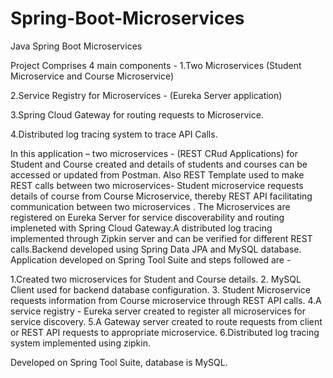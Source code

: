 # Spring-Boot-Microservices
Java Spring Boot Microservices

Project Comprises 4 main components -
1.Two Microservices (Student Microservice and Course Microservice)

2.Service Registry for Microservices - (Eureka Server application)

3.Spring Cloud Gateway for routing requests to Microservice.

4.Distributed log tracing system to trace API Calls.


In this application – two microservices - (REST CRud Applications) for Student and Course created and details of students and courses can be accessed or updated from Postman. Also REST Template used to make  REST calls between two microservices-  Student microservice requests details of course from Course Microservice, thereby  REST API facilitating communication between two microservices . The Microservices are registered on Eureka Server for service discoverability and routing impleneted with Spring Cloud Gateway.A distributed log tracing implemented through Zipkin server  and can be verified for different REST calls.Backend developed using Spring Data JPA and MySQL database. Application developed on Spring Tool Suite and steps followed are -


1.Created two microservices for Student and Course details. 
2. MySQL Client used for backend database configuration.
3. Student Microservice requests information from Course microservice through REST API calls. 
4.A service registry - Eureka server created to register all microservices for service discovery.
5.A Gateway server created to route requests from client or REST API requests to appropriate microservice.
6.Distributed log tracing system implemented using zipkin.

Developed on Spring Tool Suite, database is MySQL.

